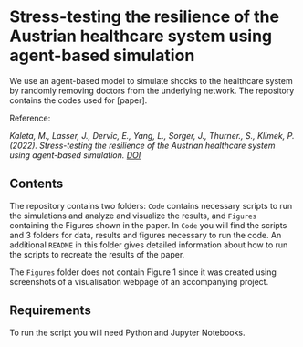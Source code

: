 # Stress-testing the resilience of the Austrian healthcare system using agent-based simulation

We use an agent-based model to simulate shocks to the healthcare system by randomly removing doctors from the underlying network. The repository contains the codes used for [paper].

Reference:

_Kaleta, M., Lasser, J., Dervic, E., Yang, L., Sorger, J., Thurner., S., Klimek, P. (2022). Stress-testing the resilience of the Austrian healthcare system using agent-based simulation. [DOI](adress)_

## Contents
The repository contains two folders: ```Code``` contains necessary scripts to run the simulations and analyze and visualize the results, and ```Figures``` containing the Figures shown in the paper.
In ```Code``` you will find the scripts and 3 folders for data, results and figures necessary to run the code. An additional ```README``` in this folder gives detailed information about how to run the scripts to recreate the results of the paper. 

The ```Figures``` folder does not contain Figure 1 since it was created using screenshots of a visualisation webpage of an accompanying project.

## Requirements
To run the script you will need Python and Jupyter Notebooks.